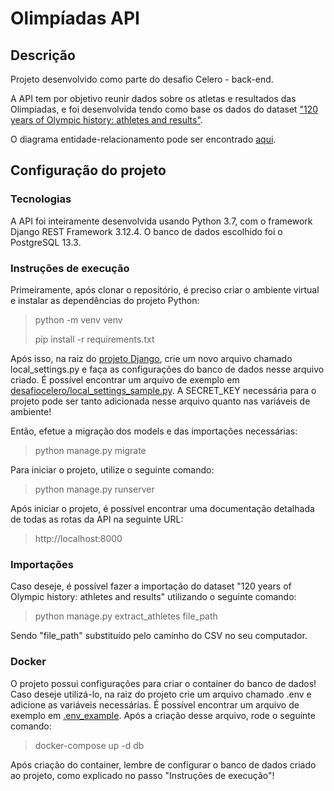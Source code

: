 # Olimpíadas API

## Descrição
Projeto desenvolvido como parte do desafio Celero - back-end.

A API tem por objetivo reunir dados sobre os atletas e resultados das Olimpíadas, e foi desenvolvida tendo como base os dados do dataset ["120 years of Olympic history: athletes and results"](https://www.kaggle.com/datasets/heesoo37/120-years-of-olympic-history-athletes-and-results).

O diagrama entidade-relacionamento pode ser encontrado [aqui](der.png).

## Configuração do projeto

### Tecnologias

A API foi inteiramente desenvolvida usando Python 3.7, com o framework Django REST Framework 3.12.4. O banco de dados escolhido foi o PostgreSQL 13.3.

### Instruções de execução

Primeiramente, após clonar o repositório, é preciso criar o ambiente virtual e instalar as dependências do projeto Python:
> python -m venv venv
> 
> pip install -r requirements.txt

Após isso, na raiz do [projeto Django](desafiocelero), crie um novo arquivo chamado local_settings.py e faça as configurações do banco de dados nesse arquivo criado. É possível encontrar um arquivo de exemplo em [desafiocelero/local_settings_sample.py](desafiocelero/local_settings_sample.py). A SECRET_KEY necessária para o projeto pode ser tanto adicionada nesse arquivo quanto nas variáveis de ambiente!

Então, efetue a migração dos models e das importações necessárias:
> python manage.py migrate

Para iniciar o projeto, utilize o seguinte comando:
> python manage.py runserver

Após iniciar o projeto, é possível encontrar uma documentação detalhada de todas as rotas da API na seguinte URL:
> http://localhost:8000

### Importações

Caso deseje, é possível fazer a importação do dataset "120 years of Olympic history: athletes and results" utilizando o seguinte comando:
> python manage.py extract_athletes file_path

Sendo "file_path" substituído pelo caminho do CSV no seu computador.

### Docker

O projeto possui configurações para criar o container do banco de dados! Caso deseje utilizá-lo, na raiz do projeto crie um arquivo chamado .env e adicione as variáveis necessárias. É possível encontrar um arquivo de exemplo em [.env_example](.env_example). Após a criação desse arquivo, rode o seguinte comando:
> docker-compose up -d db

Após criação do container, lembre de configurar o banco de dados criado ao projeto, como explicado no passo "Instruções de execução"!



